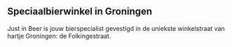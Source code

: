 ## Speciaalbierwinkel in Groningen

Just in Beer is jouw bierspecialist gevestigd in de uniekste winkelstraat van hartje Groningen: de Folkingestraat.
